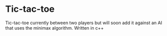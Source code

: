 # Tic-tac-toe
Tic-tac-toe currently between two players but will soon add it against an AI that uses the minimax algorithm. Written in c++
